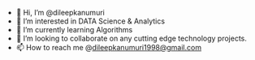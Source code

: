 - 👋 Hi, I’m @dileepkanumuri
- 👀 I’m interested in DATA Science & Analytics
- 🌱 I’m currently learning Algorithms
- 💞️ I’m looking to collaborate on any cutting edge technology projects.
- 📫 How to reach me @dileepkanumuri1998@gmail.com

<!---
dileepkanumuri/dileepkanumuri is a ✨ special ✨ repository because its `README.md` (this file) appears on your GitHub profile.
You can click the Preview link to take a look at your changes.
--->
